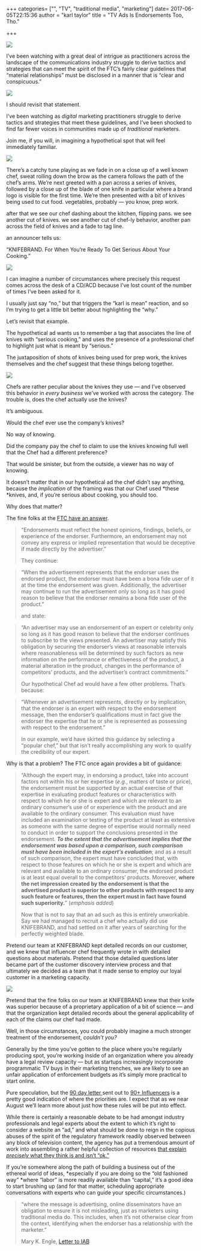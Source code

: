 +++
categories= ["", "TV", "traditional media", "marketing"]
date= 2017-06-05T22:15:36 
author = "karl taylor"
title = "TV Ads Is Endorsements Too, Tho."

+++

  ![](https://raw.githubusercontent.com/karljtaylor/kjt/blog/content/assets/263a3-1guktuaxbt-iwtuww11_qdq.png)  


 I’ve been watching with a great deal of intrigue as practitioners across the landscape of the communications industry struggle to derive tactics and strategies that can meet the spirit of the FTC’s fairly clear guidelines that “material relationships” must be disclosed in a manner that is “clear and conspicuous.”

  ![](https://raw.githubusercontent.com/karljtaylor/kjt/blog/content/assets/27e89-1fejof_g6dcjhh-xaputeqw.jpeg)  


 I should revisit that statement.

 I’ve been watching as *digital* marketing practitioners struggle to derive tactics and strategies that meet these guidelines, and I’ve been shocked to find far fewer voices in communities made up of *traditional* marketers.

 Join me, if you will, in imagining a hypothetical spot that will feel immediately familiar.

  ![](https://raw.githubusercontent.com/karljtaylor/kjt/blog/content/assets/84e32-1kvkaoi92xuxp06pp7gbvzw.png)  


  There’s a catchy tune playing as we fade in on a close up of a well known chef, sweat rolling down the brow as the camera follows the path of the chef’s arms. We’re next greeted with a pan across a series of knives, followed by a close up of the blade of one knife in particular where a brand logo is visible for the first time. We’re then presented with a bit of knives being used to cut food. vegetables, probably — you know, prep work.

 after that we see our chef dashing about the kitchen, flipping pans. we see another cut of knives. we see another cut of chef-ly behavior, another pan across the field of knives and a fade to tag line.

 an announcer tells us:

 “KNIFEBRAND. For When You’re Ready To Get Serious About Your Cooking.”

   ![](https://raw.githubusercontent.com/karljtaylor/kjt/blog/content/assets/df2ca-1vbexqdsfleuaq_d2synpjg.png)  


 I can imagine a number of circumstances where precisely this request comes across the desk of a CD/ACD because I’ve lost count of the number of times I’ve been asked for it.

 I usually just say “no,” but that triggers the “karl is mean” reaction, and so I’m trying to get a little bit better about highlighting the “why.”

 Let’s revisit that example.

 The hypothetical ad wants us to remember a tag that associates the line of knives with “serious cooking,” and uses the presence of a professional chef to highlight just what is meant by “serious.”

 The juxtaposition of shots of knives being used for prep work, the knives themselves and the chef suggest that these things belong together.

  ![](https://raw.githubusercontent.com/karljtaylor/kjt/blog/content/assets/d3d9e-1r9r1g54ih4w5uz4sjzmjvg.jpeg)  


 Chefs are rather peculiar about the knives they use — and I’ve observed this behavior in *every business* we’ve worked with across the category. The trouble is, does the chef actually use the knives?

 It’s ambiguous.

 Would the chef ever use the company’s knives?

 No way of knowing.

 Did the company pay the chef to claim to use the knives knowing full well that the Chef had a different preference?

 That would be sinister, but from the outside, a viewer has no way of knowing.

 It doesn’t matter that in our hypothetical ad the chef didn’t say anything, because the *implication* of the framing was that our Chef used *these *knives, and, if you’re serious about cooking, you should too.

 Why does that matter?

 The fine folks at the [FTC have an answer](https://www.ecfr.gov/cgi-bin/text-idx?SID=701066299822530421fece37367c91d3&mc=true&node=pt16.1.255&rgn=div5).


> “Endorsements must reflect the honest opinions, findings, beliefs, or experience of the endorser. Furthermore, an endorsement may not convey any express or implied representation that would be deceptive if made directly by the advertiser.”
>
>  They continue:


> “When the advertisement represents that the endorser uses the endorsed product, the endorser must have been a bona fide user of it at the time the endorsement was given. Additionally, the advertiser may continue to run the advertisement only so long as it has good reason to believe that the endorser remains a bona fide user of the product.”
>
>  and state:


> “An advertiser may use an endorsement of an expert or celebrity only so long as it has good reason to believe that the endorser continues to subscribe to the views presented. An advertiser may satisfy this obligation by securing the endorser’s views at reasonable intervals where reasonableness will be determined by such factors as new information on the performance or effectiveness of the product, a material alteration in the product, changes in the performance of competitors’ products, and the advertiser’s contract commitments.”
>
>  Our hypothetical Chef ad would have a few other problems. That’s because:


> “Whenever an advertisement represents, directly or by implication, that the endorser is an expert with respect to the endorsement message, then the endorser’s qualifications must in fact give the endorser the expertise that he or she is represented as possessing with respect to the endorsement.”
>
>  In our example, we’d have skirted this guidance by selecting a “popular chef,” but that isn’t really accomplishing any work to qualify the credibility of our expert.

 Why is that a problem? The FTC once again provides a bit of guidance:


> “Although the expert may, in endorsing a product, take into account factors not within his or her expertise (*e.g.*, matters of taste or price), the endorsement must be supported by an actual exercise of that expertise in evaluating product features or characteristics with respect to which he or she is expert and which are relevant to an ordinary consumer’s use of or experience with the product and are available to the ordinary consumer. This evaluation must have included an examination or testing of the product at least as extensive as someone with the same degree of expertise would normally need to conduct in order to support the conclusions presented in the endorsement. ***To the extent that the advertisement implies that the endorsement was based upon a comparison, such comparison must have been included in the expert’s evaluation***; and as a result of such comparison, the expert must have concluded that, with respect to those features on which he or she is expert and which are relevant and available to an ordinary consumer, the endorsed product is at least equal overall to the competitors’ products. Moreover, **where the net impression created by the endorsement is that the advertised product is superior to other products with respect to any such feature or features, then the expert must in fact have found such superiority.**” (*emphasis added*)
>
>  Now that is not to say that an ad such as this is entirely unworkable. Say we had managed to recruit a chef who actually did use KNIFEBRAND, and had settled on it after years of searching for the perfectly weighted blade.

 Pretend our team at KNIFEBRAND kept detailed records on our customer, and we knew that influencer chef frequently wrote in with detailed questions about materials. Pretend that those detailed questions later became part of the customer discovery interview process and that ultimately we decided as a team that it made sense to employ our loyal customer in a marketing capacity.

  ![](https://raw.githubusercontent.com/karljtaylor/kjt/blog/content/assets/40ca3-10rstifrrefgb6f8ulwjmcg.jpeg)  


 Pretend that the fine folks on our team at KNIFEBRAND knew that their knife was superior because of a proprietary application of a bit of science — and that the organization kept detailed records about the general applicability of each of the claims our chef had made.

 Well, in those circumstances, you could probably imagine a much stronger treatment of the endorsement, *couldn’t you?*

 Generally by the time you’ve gotten to the place where you’re regularly producing spot, you’re working inside of an organization where you already have a legal review capacity — but as startups increasingly incorporate programmatic TV buys in their marketing trenches, we are likely to see an unfair application of enforcement budgets as it’s simply more practical to start online.

 Pure speculation, but the [90 day letter ](https://www.ftc.gov/system/files/attachments/press-releases/ftc-staff-reminds-influencers-brands-clearly-disclose-relationship/influencer_template.pdf)sent out to [90+ Influencers](http://www.law.com/sites/almstaff/2017/05/04/who-got-those-social-influencer-letters-from-the-ftc-read-the-full-list/?slreturn=20170505172020) is a pretty good indication of where the priorities are. I expect that as we near August we’ll learn more about just how these rules will be put into effect.

 While there is certainly a reasonable debate to be had amongst industry professionals and legal experts about the extent to which it’s right to consider a website an “ad,” and what should be done to reign in the copious abuses of the spirit of the regulatory framework readily observed between any block of television content, the agency has put a tremendous amount of work into assembling a rather helpful collection of resources [that explain *precisely* what they think is and isn’t “ok.”](https://www.ftc.gov/tips-advice/business-center/advertising-and-marketing)

 If you’re somewhere along the path of building a business out of the ethereal world of ideas, *especially if you are doing so the “old fashioned way” *where “labor” is more readily available than “capital,” it’s a good idea to start brushing up (and for that matter, scheduling appropriate conversations with experts who can guide your specific circumstances.)


> “where the message is advertising, online disseminators have an obligation to ensure it is not misleading, just as marketers using traditional media do. This includes, when it’s not otherwise clear from the context, identifying when the endorser has a relationship with the marketer.”
>
>  
> Mary K. Engle, [Letter to IAB](https://www.ftc.gov/system/files/documents/closing_letters/letter-interactive-advertising-bureau-ftc-endorsement-guides/091030endorsementguides.pdf)
>
>  
